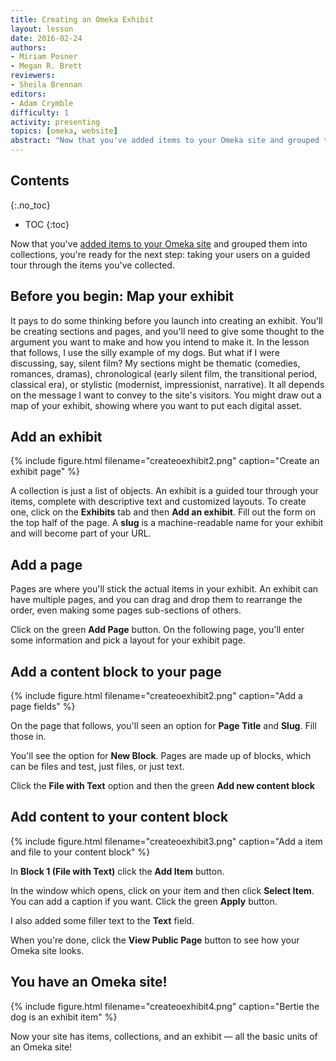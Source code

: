 ```yaml
---
title: Creating an Omeka Exhibit
layout: lesson
date: 2016-02-24
authors:
- Miriam Posner
- Megan R. Brett
reviewers:
- Sheila Brennan
editors:
- Adam Crymble
difficulty: 1
activity: presenting
topics: [omeka, website]
abstract: "Now that you've added items to your Omeka site and grouped them into collections, you're ready for the next step: taking your users on a guided tour through the items you've collected."
---
```


## Contents
{:.no_toc}

* TOC
{:toc}

Now that you've [added items to your Omeka site](/lessons/up-and-running-with-omeka) and grouped them into collections, you're ready for the next step: taking your users on a guided tour through the items you've collected.

Before you begin: Map your exhibit
----------------------------------

It pays to do some thinking before you launch into creating an exhibit. You'll be creating sections and pages, and you'll need to give some thought to the argument you want to make and how you intend to make it. In the lesson that follows, I use the silly example of my dogs. But what if I were discussing, say, silent film? My sections might be thematic (comedies, romances, dramas), chronological (early silent film, the transitional period, classical era), or stylistic (modernist, impressionist, narrative). It all depends on the message I want to convey to the site's visitors. You might draw out a map of your exhibit, showing where you want to put each digital asset.

Add an exhibit
--------------

{% include figure.html filename="createoexhibit2.png" caption="Create an exhibit page" %}

A collection is just a list of objects. An exhibit is a guided tour through your items, complete with descriptive text and customized layouts. To create one, click on the **Exhibits** tab and then **Add an exhibit**. Fill out the form on the top half of the page. A **slug** is a machine-readable name for your exhibit and will become part of your URL.

Add a page
-------------
Pages are where you'll stick the actual items in your exhibit. An exhibit can have multiple pages, and you can drag and drop them to rearrange the order, even making some pages sub-sections of others. 

Click on the green **Add Page** button. On the following page, you'll enter some information and pick a layout for your exhibit page. 

Add a content block to your page
----------------------
{% include figure.html filename="createoexhibit2.png" caption="Add a page fields" %}

On the page that follows, you'll seen an option for **Page Title** and **Slug**. Fill those in. 

 You'll see the option for **New Block**. Pages are made up of blocks, which can be files and test, just files, or just text.

Click the **File with Text** option and then the green **Add new content block**

Add content to your content block
-----
{% include figure.html filename="createoexhibit3.png" caption="Add a item and file to your content block" %}

In **Block 1 (File with Text)** click the **Add Item** button. 

In the window which opens, click on your item and then click **Select Item**. You can add a caption if you want. Click the green **Apply** button.

I also added some filler text to the **Text** field. 

When you're done, click the **View Public Page** button to see how your Omeka site looks.

You have an Omeka site!
-----------------------
{% include figure.html filename="createoexhibit4.png" caption="Bertie the dog is an exhibit item" %}

Now your site has items, collections, and an exhibit — all the basic units of an Omeka site!
